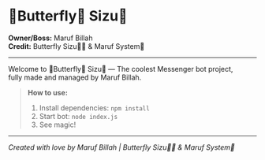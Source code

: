 # 💫Butterfly🦋 Sizu💟

**Owner/Boss:** Maruf Billah  
**Credit:** Butterfly Sizu💟🦋 & Maruf System💫

---

Welcome to 💫Butterfly🦋 Sizu💟 — The coolest Messenger bot project,  
fully made and managed by Maruf Billah.

> **How to use:**  
> 1. Install dependencies: `npm install`  
> 2. Start bot: `node index.js`  
> 3. See magic!

---

_Created with love by Maruf Billah | Butterfly Sizu💟🦋 & Maruf System💫_
